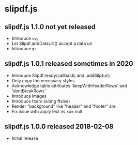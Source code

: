 
# slipdf.js


## slipdf.js 1.1.0  not yet released

* Introduce `svg`
* Let Slipdf.addDataUrl() accept a data uri
* Introduce `qr`


## slipdf.js 1.0.1  released sometimes in 2020

* Introduce Slipdf.ready(callback) and .addSlip(uri)
* Only copy the necessary styles
* Acknowledge table attributes 'keepWithHeaderRows' and 'dontBreakRows'
* Introduce images
* Introduce fzero (along ffalse)
* Render "background" like "header" and "footer" are
* Fix issue with applyText vs xx= null


## slipdf.js 1.0.0  released 2018-02-08

* Initial release

